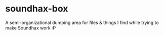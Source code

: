 # soundhax-box
A semi-organizational dumping area for files &amp; things I find while trying to make Soundhax work :P
